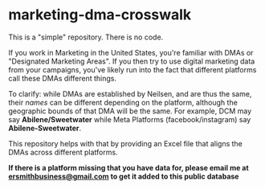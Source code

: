# marketing-dma-crosswalk

This is a "simple" repository. There is no code.

If you work in Marketing in the United States, you're familiar with DMAs or "Designated Marketing Areas". If you then try to use digital marketing data from your campaigns, you've likely run into the fact that different platforms call these DMAs different things. 

To clarify: while DMAs are established by Neilsen, and are thus the same, their _names_ can be different depending on the platform, although the geographic bounds of that DMA will be the same. For example, DCM may say **Abilene/Sweetwater** while Meta Platforms (facebook/instagram) say **Abilene-Sweetwater**.

This repository helps with that by providing an Excel file that aligns the DMAs across different platforms. 

**If there is a platform missing that you have data for, please email me at ersmithbusiness@gmail.com to get it added to this public database**



